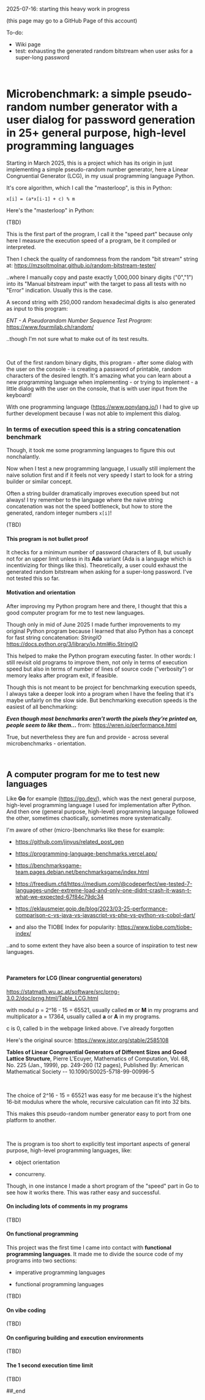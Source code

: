 2025-07-16: starting this heavy work in progress

(this page may go to a GitHub Page of this account)

To-do:
- Wiki page
- test: exhausting the generated random bitstream when user asks for a super-long password

<br/>

# Microbenchmark: a simple pseudo-random number generator with a user dialog for password generation in 25+ general purpose, high-level programming languages

Starting in March 2025, this is a project which has its origin in just implementing a simple pseudo-random number generator, here a Linear Congruential Generator (LCG), in my usual programming language Python.

It's core algorithm, which I call the "masterloop", is this in Python:

```
x[i] = (a*x[i-1] + c) % m
```

Here's the "masterloop" in Python:

(TBD)

This is the first part of the program, I call it the "speed part" because only here I measure the execution speed of a program, be it compiled or interpreted.

Then I check the quality of randomness from the random "bit stream" string at: https://mzsoltmolnar.github.io/random-bitstream-tester/

..where I manually copy and paste exactly 1,000,000 binary digits ("0","1") into its "Manual bitstream input" with the target to pass all tests with no "Error" indication. Usually this is the case.

A second string with 250,000 random hexadecimal digits is also generated as input to this program:

*ENT - A Pseudorandom Number Sequence Test Program*: https://www.fourmilab.ch/random/

..though I'm not sure what to make out of its test results.

<br/>

Out of the first random binary digits, this program - after some dialog with the user on the console - is creating a password of printable, random characters of the desired length. It's amazing what you can learn about a new programming language when implementing - or trying to implement - a little dialog with the user on the console, that is with user input from the keyboard!

With one programming language (https://www.ponylang.io/) I had to give up further development because I was not able to implement this dialog.


### In terms of execution speed this is a string concatenation benchmark

Though, it took me some programming languages to figure this out nonchalantly. 

Now when I test a new programming language, I usually still implement the naive solution first and if it feels not very speedy I start to look for a string builder or similar concept.

Often a string builder dramatically improves execution speed but not always! I try remember to the language where the naive string concatenation was not the speed bottleneck, but how to store the generated, random integer numbers ```x[i]```!

(TBD)

#### This program is not bullet proof

It checks for a minimum number of password characters of 8, but usually not for an upper limit unless in its **Ada** variant (Ada is a language which is incentivizing for things like this). Theoretically, a user could exhaust the generated random bitstream when asking for a super-long password. I've not tested this so far.

#### Motivation and orientation

After improving my Python program here and there, I thought that this a good computer program for me to test new languages.

Though only in mid of June 2025 I made further improvements to my original Python program because I learned that also Python has a concept for fast string concatenation: *StringIO* https://docs.python.org/3/library/io.html#io.StringIO

This helped to make the Python program executing faster. In other words: I still revisit old programs to improve them, not only in terms of execution speed but also in terms of number of lines of source code ("verbosity") or memory leaks after program exit, if feasible.

Though this is not meant to be project for benchmarking execution speeds, I always take a deeper look into a program when I have the feeling that it's maybe unfairly on the slow side. But benchmarking execution speeds is the easiest of all benchmarking:

_**Even though most benchmarks aren’t worth the pixels they’re printed on, people seem to like them...**_ from: https://wren.io/performance.html

True, but nevertheless they are fun and provide - across several microbenchmarks - orientation.

<br/>

## A computer program for me to test new languages

Like **Go** for example (https://go.dev/), which was the next general purpose, high-level programming language I used for implementation after Python. And then one (general purpose, high-level) programming language followed the other, sometimes chaotically, sometimes more systematically.

I'm aware of other (micro-)benchmarks like these for example:

- https://github.com/jinyus/related_post_gen

- https://programming-language-benchmarks.vercel.app/

- https://benchmarksgame-team.pages.debian.net/benchmarksgame/index.html

- https://freedium.cfd/https://medium.com/@codeperfect/we-tested-7-languages-under-extreme-load-and-only-one-didnt-crash-it-wasn-t-what-we-expected-67f84c79dc34

- https://eklausmeier.goip.de/blog/2023/03-25-performance-comparison-c-vs-java-vs-javascript-vs-php-vs-python-vs-cobol-dart/

- and also the TIOBE Index for popularity: https://www.tiobe.com/tiobe-index/

..and to some extent they have also been a source of inspiration to test new languages.

<br/>

#### Parameters for LCG (linear congruential generators)

https://statmath.wu.ac.at/software/src/prng-3.0.2/doc/prng.html/Table_LCG.html

with modul p = 2^16 - 15 = 	65521, usually called **m** or **M** in my programs and multiplicator a = 17364, usually called **a** or **A** in my programs.

c is 0, called b in the webpage linked above. I've already forgotten 

Here's the original source: https://www.jstor.org/stable/2585108

**Tables of Linear Congruential Generators of Different Sizes and Good Lattice Structure**, Pierre L'Ecuyer, Mathematics of Computation, Vol. 68, No. 225 (Jan., 1999), pp. 249-260 (12 pages), Published By: American Mathematical Society -- 10.1090/S0025-5718-99-00996-5

<br/>

The choice of 2^16 - 15 = 65521 was easy for me because it's the highest 16-bit modulus where the whole, recursive calculation can fit into 32 bits.

This makes this pseudo-random number generator easy to port from one platform to another.

<br/>

The is program is too short to explicitly test important aspects of general purpose, high-level programming languages, like:

- object orientation

- concurreny.

Though, in one instance I made a short program of the "speed" part in Go to see how it works there. This was rather easy and successful.


#### On including lots of comments in my programs

(TBD)


#### On functional programming

This project was the first time I came into contact with **functional programming languages**. It made me to divide the source code of my programs into two sections:

- imperative programming languages

- functional programming languages

(TBD)


#### On vibe coding

(TBD)

#### On configuring building and execution environments

(TBD)

#### The 1 second execution time limit

(TBD)



##_end
